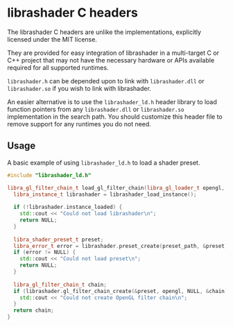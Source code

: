 # librashader C headers

The librashader C headers are unlike the implementations, explicitly licensed under the MIT license.

They are provided for easy integration of librashader in a multi-target C or C++ project that may not have
the necessary hardware or APIs available required for all supported runtimes. 

`librashader.h` can be depended upon to link with `librashader.dll` or `librashader.so` if you wish to link 
with librashader. 

An easier alternative is to use the `librashader_ld.h` header library to load function pointers
from any `librashader.dll` or `librashader.so` implementation in the search path. You should customize this
header file to remove support for any runtimes you do not need.

## Usage

A basic example of using `librashader_ld.h` to load a shader preset.

```c++
#include "librashader_ld.h"

libra_gl_filter_chain_t load_gl_filter_chain(libra_gl_loader_t opengl, const char *preset_path) {
  libra_instance_t librashader = librashader_load_instance();
  
  if (!librashader.instance_loaded) {
    std::cout << "Could not load librashader\n";
    return NULL;
  }
  
  libra_shader_preset_t preset;
  libra_error_t error = librashader.preset_create(preset_path, &preset);
  if (error != NULL) {
    std::cout << "Could not load preset\n";
    return NULL;
  }
  
  libra_gl_filter_chain_t chain;
  if (librashader.gl_filter_chain_create(&preset, opengl, NULL, &chain) {
    std::cout << "Could not create OpenGL filter chain\n";
  }
  return chain;
}
```
